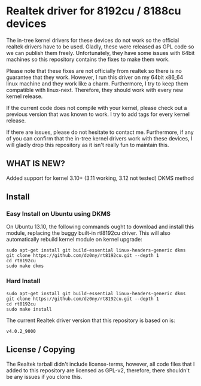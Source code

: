 # Realtek driver for 8192cu / 8188cu devices #


The in-tree kernel drivers for these devices do not work so the official realtek
drivers have to be used. Gladly, these were released as GPL code so we can
publish them freely. Unfortunately, they have some issues with 64bit machines so
this repository contains the fixes to make them work.

Please note that these fixes are not officially from realtek so there is no
guarantee that they work. However, I run this driver on my 64bit x86_64 linux
machine and they work like a charm. Furthermore, I try to keep them compatible
with linux-next. Therefore, they should work with every new kernel release.

If the current code does not compile with your kernel, please check out a
previous version that was known to work. I try to add tags for every kernel
release.

If there are issues, please do not hesitate to contact me. Furthermore, if any
of you can confirm that the in-tree kernel drivers work with these devices, I
will gladly drop this repository as it isn't really fun to maintain this.

## WHAT IS NEW? ##
Added support for kernel 3.10+ (3.11 working, 3.12 not tested)
DKMS method

## Install ##


### Easy Install on Ubuntu using DKMS ###


On Ubuntu 13.10, the following commands ought to download and install this
module, replacing the buggy built-in rtl8192cu driver. This will also automatically
rebuild kernel module on kernel upgrade:
    
    sudo apt-get install git build-essential linux-headers-generic dkms
    git clone https://github.com/dz0ny/rt8192cu.git --depth 1
    cd rt8192cu
    sudo make dkms

### Hard Install ###

    sudo apt-get install git build-essential linux-headers-generic dkms
    git clone https://github.com/dz0ny/rt8192cu.git --depth 1
    cd rt8192cu
    sudo make install

The current Realtek driver version that this repository is based on is:
    
    v4.0.2_9000

## License / Copying ##

The Realtek tarball didn't include license-terms, however, all code files that I
added to this repository are licensed as GPL-v2, therefore, there shouldn't be
any issues if you clone this.
